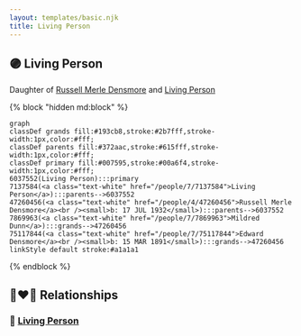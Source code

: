 ```yaml
---
layout: templates/basic.njk
title: Living Person
---
```

## 🟣 Living Person

Daughter of [Russell Merle Densmore](/people/4/47260456) and [Living Person](/people/7/7137584)

{% block "hidden md:block" %}
```mermaid
graph
classDef grands fill:#193cb8,stroke:#2b7fff,stroke-width:1px,color:#fff;
classDef parents fill:#372aac,stroke:#615fff,stroke-width:1px,color:#fff;
classDef primary fill:#007595,stroke:#00a6f4,stroke-width:1px,color:#fff;
6037552(Living Person):::primary
7137584(<a class="text-white" href="/people/7/7137584">Living Person</a>):::parents-->6037552
47260456(<a class="text-white" href="/people/4/47260456">Russell Merle Densmore</a><br /><small>b: 17 JUL 1932</small>):::parents-->6037552
7869963(<a class="text-white" href="/people/7/7869963">Mildred Dunn</a>):::grands-->47260456
75117844(<a class="text-white" href="/people/7/75117844">Edward Densmore</a><br /><small>b: 15 MAR 1891</small>):::grands-->47260456
linkStyle default stroke:#a1a1a1
```
{% endblock %}

## 👩‍❤️‍👨 Relationships

### 🔵 [Living Person](/people/6/65143970)
